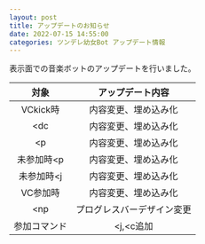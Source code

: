 ```yaml
---
layout: post
title: アップデートのお知らせ
date: 2022-07-15 14:55:00
categories: ツンデレ幼女Bot アップデート情報
---
```

表示面での音楽ボットのアップデートを行いました。

|対象|アップデート内容|
|:-:|:-:|
|VCkick時|内容変更、埋め込み化|
|<dc|内容変更、埋め込み化|
|<p|内容変更、埋め込み化|
|未参加時<p|内容変更、埋め込み化|
|未参加時<j|内容変更、埋め込み化|
|VC参加時|内容変更、埋め込み化|
|<np|プログレスバーデザイン変更|
|参加コマンド|<j,<c追加|

